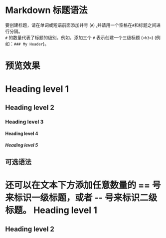 # Markdown 标题语法

要创建标题，请在单词或短语前面添加井号 (`#`) ,并请用一个空格在`#`和标题之间进行分隔。<br>`#` 的数量代表了标题的级别。例如，添加三个 `#` 表示创建一个三级标题 (`<h3>`) (例如：`### My Header`)。
# 预览效果
# Heading level 1
## Heading level 2
### Heading level 3
#### Heading level 4
##### Heading level 5

## 可选语法
还可以在文本下方添加任意数量的 == 号来标识一级标题，或者 -- 号来标识二级标题。
Heading level 1
===============

Heading level 2
---------------
